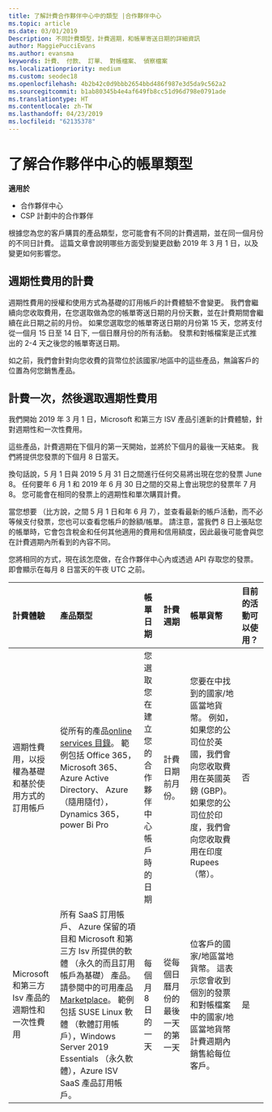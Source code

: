 ```yaml
---
title: 了解計費合作夥伴中心中的類型 |合作夥伴中心
ms.topic: article
ms.date: 03/01/2019
Description: 不同計費類型，計費週期，和帳單寄送日期的詳細資訊
author: MaggiePucciEvans
ms.author: evansma
keywords: 計費、 付款、 訂單、 對帳檔案、 偵察檔案
ms.localizationpriority: medium
ms.custom: seodec18
ms.openlocfilehash: 4b2b42c0d9bbb2654bbd486f987e3d5da9c562a2
ms.sourcegitcommit: b1ab80345b4e4af649fb8cc51d96d798e0791ade
ms.translationtype: HT
ms.contentlocale: zh-TW
ms.lasthandoff: 04/23/2019
ms.locfileid: "62135378"
---
```

# <a name="understanding-the-types-of-billing-in-partner-center"></a>了解合作夥伴中心的帳單類型

**適用於**

-  合作夥伴中心
-  CSP 計劃中的合作夥伴

根據您為您的客戶購買的產品類型，您可能會有不同的計費週期，並在同一個月份的不同日計費。 這篇文章會說明哪些方面受到變更啟動 2019 年 3 月 1 日，以及變更如何影響您。

## <a name="billing-for-recurring-charges"></a>週期性費用的計費

週期性費用的授權和使用方式為基礎的訂用帳戶的計費體驗不會變更。 我們會繼續向您收取費用，在您選取做為您的帳單寄送日期的月份天數，並在計費期間會繼續在此日期之前的月份。 如果您選取您的帳單寄送日期的月份第 15 天，您將支付從一個月 15 日至 14 日下, 一個日曆月份的所有活動。 發票和對帳檔案是正式推出的 2-4 天之後您的帳單寄送日期。

如之前，我們會針對向您收費的貨幣位於該國家/地區中的這些產品，無論客戶的位置為何您銷售產品。

## <a name="billing-for-one-time-and-select-recurring-charges"></a>計費一次，然後選取週期性費用

我們開始 2019 年 3 月 1 日，Microsoft 和第三方 ISV 產品引進新的計費體驗，針對週期性和一次性費用。

這些產品，計費週期在下個月的第一天開始，並將於下個月的最後一天結束。 我們將提供您發票的下個月 8 日當天。 

換句話說，5 月 1 日與 2019 5 月 31 日之間進行任何交易將出現在您的發票 June 8。 任何要年 6 月 1 和 2019 年 6 月 30 日之間的交易上會出現您的發票年 7 月 8。 您可能會在相同的發票上的週期性和單次購買計費。 

當您想要 （比方說，之間 5 月 1 日和年 6 月 7），並查看最新的帳戶活動，而不必等候支付發票，您也可以查看您帳戶的餘額/帳單。 請注意，當我們 8 日上張貼您的帳單時，它會包含稅金和任何其他適用的費用和信用額度，因此最後可能會與您在計費週期內所看到的內容不同。 

您將相同的方式，現在該怎麼做，在合作夥伴中心內或透過 API 存取您的發票。 即會顯示在每月 8 日當天的午夜 UTC 之前。 

|**計費體驗**|**產品類型**|**帳單日期**|**計費週期**|**帳單貨幣**|**目前的活動可以使用？**|
|:----------------|:--------------|:--------------|:--------------|:--------------|:--------------|
|週期性費用，以授權為基礎和基於使用方式的訂用帳戶 |從所有的產品[online services 目錄](https://partner.microsoft.com/commerce/preferredoffers/list)。 範例包括 Office 365，Microsoft 365、 Azure Active Directory、 Azure （隨用隨付），Dynamics 365，power Bi Pro |您選取您在建立您的合作夥伴中心帳戶時的日期 |計費日期前月份。 |您要在中找到的國家/地區當地貨幣。 例如，如果您的公司位於英國，我們會向您收取費用在英國英鎊 (GBP)。 如果您的公司位於印度，我們會向您收取費用在印度 Rupees （幣）。  |否 |
|Microsoft 和第三方 Isv 產品的週期性和一次性費用 |所有 SaaS 訂用帳戶、 Azure 保留的項目和 Microsoft 和第三方 Isv 所提供的軟體 （永久的而且訂用帳戶為基礎） 產品。 請參閱中的可用產品[Marketplace](https://partner.microsoft.com/commerce/sales?type=Any&category=Any)。 範例包括 SUSE Linux 軟體 （軟體訂用帳戶），Windows Server 2019 Essentials （永久軟體），Azure ISV SaaS 產品訂用帳戶。 |每個月 8 日的一天 |從每個日曆月份的最後一天的第一天 |位客戶的國家/地區當地貨幣。 這表示您會收到個別的發票和對帳檔案中的國家/地區當地貨幣計費週期內銷售給每位客戶。 |是 |
